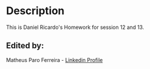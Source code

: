 # Description

This is Daniel Ricardo's Homework for session 12 and 13.

## Edited by:

Matheus Paro Ferreira - [Linkedin Profile](https://www.linkedin.com/in/matheusparoferreira/)